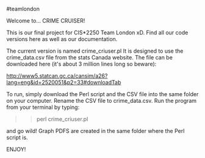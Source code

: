 #teamlondon

Welcome to... CRIME CRUISER!

This is our final project for CIS*2250 Team London xD.
Find all our code versions here as well as our documentation.

The current version is named crime_criuser.pl
It is designed to use the crime_data.csv file from the stats Canada website. The file can be downloaded here (it's about 3 million lines long so beware):

http://www5.statcan.gc.ca/cansim/a26?lang=eng&id=2520051&p2=33#downloadTab

To run, simply download the Perl script and the CSV file into the same folder on your computer. Rename the CSV file to crime_data.csv. Run the program from your terminal by typing:

  >> perl crime_criuser.pl
  
 and go wild! Graph PDFS are created in the same folder where the Perl script is. 

ENJOY!
